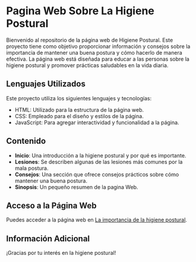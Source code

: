 # Pagina Web Sobre La Higiene Postural

Bienvenido al repositorio de la página web de Higiene Postural. Este proyecto tiene como objetivo proporcionar información y consejos sobre la importancia de mantener una buena postura y cómo hacerlo de manera efectiva. La página web está diseñada para educar a las personas sobre la higiene postural y promover prácticas saludables en la vida diaria.

## Lenguajes Utilizados

Este proyecto utiliza los siguientes lenguajes y tecnologías:

- HTML: Utilizado para la estructura de la página web.
- CSS: Empleado para el diseño y estilos de la página.
- JavaScript: Para agregar interactividad y funcionalidad a la página.

## Contenido

- **Inicio**: Una introducción a la higiene postural y por qué es importante.
- **Lesiones**: Se describen algunas de las lesiones más comunes por la mala postura.
- **Consejos**: Una sección que ofrece consejos prácticos sobre cómo mantener una buena postura.
- **Sinopsis**: Un pequeño resumen de la pagina Web.


## Acceso a la Página Web

Puedes acceder a la página web en [La importancia de la higiene postural](http://127.0.0.1:5500/).

## Información Adicional

¡Gracias por tu interés en la higiene postural!


